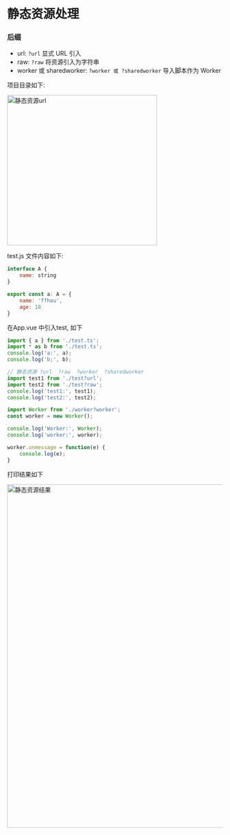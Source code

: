 # 静态资源处理

### 后缀
- url:  `?url` 显式 URL 引入 
- raw: `?raw` 将资源引入为字符串
- worker 或 sharedworker: `?worker 或 ?sharedworker` 导入脚本作为 Worker


项目目录如下:

<img :src="$withBase('/assets/vite-images/静态资源url.png')" alt="静态资源url" width="350">

test.js 文件内容如下:

``` js
interface A {
    name: string
}

export const a: A = {
    name: 'ffhou',
    age: 18
}
```

在App.vue 中引入test, 如下

``` ts
import { a } from './test.ts';
import * as b from './test.ts';
console.log('a:', a);
console.log('b;', b);

// 静态资源 ?url  ?raw  ?worker  ?sharedworker
import test1 from './test?url';
import test2 from './test?raw';
console.log('test1:', test1);
console.log('test2:', test2);

import Worker from './worker?worker';
const worker = new Worker();

console.log('Worker:', Worker);
console.log('worker:', worker);

worker.onmessage = function(e) {
    console.log(e);
}

```

打印结果如下

<img :src="$withBase('/assets/vite-images/静态资源结果.png')" alt="静态资源结果" width="800">
